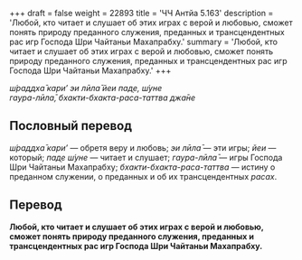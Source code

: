 +++
draft = false
weight = 22893
title = 'ЧЧ Антйа 5.163'
description = 'Любой, кто читает и слушает об этих играх с верой и любовью, сможет понять природу преданного служения, преданных и трансцендентных рас игр Господа Шри Чайтаньи Махапрабху.'
summary = 'Любой, кто читает и слушает об этих играх с верой и любовью, сможет понять природу преданного служения, преданных и трансцендентных рас игр Господа Шри Чайтаньи Махапрабху.'
+++

_ш́раддха̄ кари’ эи лӣла̄ йеи пад̣е, ш́уне  
гаура-лӣла̄, бхакти-бхакта-раса-таттва джа̄не_

## Пословный перевод

_ш́раддха̄_ _кари’_ — обретя веру и любовь; _эи_ _лӣла̄_ — эти игры; _йеи_ — который; _пад̣е_ _ш́уне_ — читает и слушает; _гаура_\-_лӣла̄_ — игры Господа Шри Чайтаньи Махапрабху; _бхакти_\-_бхакта_\-_раса_\-_таттва_ — истину о преданном служении, о преданных и об их трансцендентных _расах_.

## Перевод

**Любой, кто читает и слушает об этих играх с верой и любовью, сможет понять природу преданного служения, преданных и трансцендентных рас игр Господа Шри Чайтаньи Махапрабху.**
